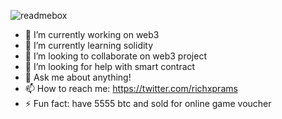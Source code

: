 ![readmebox](https://github.com/richxprams/richxprams/assets/57906606/8579db2d-757d-4515-9532-819148a25a5d)
- 🔭 I’m currently working on web3
- 🌱 I’m currently learning solidity
- 👯 I’m looking to collaborate on web3 project
- 🤔 I’m looking for help with smart contract
- 💬 Ask me about anything!
- 📫 How to reach me: https://twitter.com/richxprams
- ⚡ Fun fact: have 5555 btc and sold for online game voucher

<!--
**richxprams/richxprams** is a ✨ _special_ ✨ repository because its `README.md` (this file) appears on your GitHub profile.

Here are some ideas to get you started:

- 🔭 I’m currently working on web3
- 🌱 I’m currently learning solidity
- 👯 I’m looking to collaborate on web3 project
- 🤔 I’m looking for help with smart contract
- 💬 Ask me about anything!
- 📫 How to reach me: https://twitter.com/richxprams
- 😄 Pronouns: me
- ⚡ Fun fact: have 5555 btc and sold for online game voucher
-->

